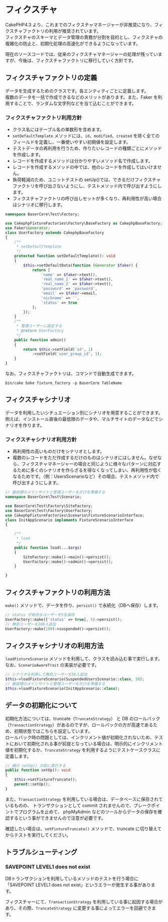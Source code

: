 # フィクスチャ

CakePHP4.3 より、これまでのフィクスチャマネージャーが非推奨になり、フィクスチャファクトリの利用が推奨されています。  
フィクスチャのスキーマとデータ管理の責務が分割を目的とし、フィクスチャの複雑化の防止と、初期化処理の高速化ができるようになっています。  

現在のソースコードでは、従来のフィクスチャマネージャーの処理が残っていますが、今後は、フィクスチャファクトリに移行していく方針です。


## フィクスチャファクトリの定義
データを生成するためのクラスです。各エンティティごとに定義します。  
複数のデータを一括で作成できるなどのメリットがあります。また、Faker を利用することで、ランダムな文字列などを当て込むことができます。

### フィクスチャファクトリ利用方針
- クラス名にはテーブル名の単数形を含めます。
- `setDefaultTemplate` メソッドには、`id`、`modified`、`created` を除く全てのフィールドを定義し、一番使いやすい初期値を設定します。
- テストデータの再利用を行うため、作りたいレコードの種類ごとにメソッドを作成します。
- レコードを作成するメソッドは分かりやすいメソッド名で作成します。
- レコードを作成するメソッドの中では、他のレコードを作成してはいけません。
- 負荷軽減のため、ユニットテストの setUp()では、できるだけフィクスチャファクトリを呼び出さないようにし、テストメソッド内で呼び出すようにします。
- フィクスチャファクトリの呼び出しセットが多くなり、再利用性が高い場合はシナリオに移行します。


```php
namespace BaserCore\Test\Factory;

use CakephpFixtureFactories\Factory\BaseFactory as CakephpBaseFactory;
use Faker\Generator;
class UserFactory extends CakephpBaseFactory
{
    /**
     * setDefaultTemplate
     */
    protected function setDefaultTemplate(): void
    {
        $this->setDefaultData(function (Generator $faker) {
            return [
                'name' => $faker->text(),
                'real_name_1' => $faker->text(),
                'real_name_2' => $faker->text(),
                'password' => 'password',
                'email' => $faker->email,
                'nickname' => '',
                'status' => true
            ];
        });
    }
    /**
     * 管理ユーザーに設定する
     * @return UserFactory
     */
    public function admin()
    {
        return $this->setField('id', 1)
            ->setField('user_group_id', 1);
    }
}
```

なお、フィクスチャファクトリは、コマンドで自動生成できます。
```shell
bin/cake bake fixture_factory -p BaserCore TableName
```

## フィクスチャシナリオ
データを利用したいシチュエーション別にシナリオを用意することができます。
例えば、インストール直後の最低限のデータや、マルチサイトのデータなどでシナリオを作ります。

### フィクスチャシナリオ利用方針
- 再利用性の高いものだけをシナリオとします。
- 複数のレコードをただ作成するだけのものはシナリオにはしません。なぜなら、フィクスチャマネージャーの場合と同じように様々なパターンに対応するために多くのシナリオを作らざるを得なくなってしまい、再利用性が低くなるためです。（例：UsersScenarioなど）その場合、テストメソッド内で呼び出すようにします。

```php
// 最低限のメインサイトと管理ユーザーをだけを準備する
namespace BaserCore\Test\Scenario;

use BaserCore\Test\Factory\SiteFactory;
use BaserCore\Test\Factory\UserFactory;
use CakephpFixtureFactories\Scenario\FixtureScenarioInterface;
class InitAppScenario implements FixtureScenarioInterface
{

    /**
     * load
     */
    public function load(...$args)
    {
        SiteFactory::make()->main()->persist();
        UserFactory::make()->admin()->persist();
    }

}
```

 
## フィクスチャファクトリの利用方法
`make()` メソッドで、データを作り、`persist()` で永続化（DBへ保存）します。

```php
// status が有効なユーザーを5名保存
UserFactory::make(['status' => true], 5)->persist();
// 無効ユーザーを100人追加
UserFactory::make(100)->suspended()->persist();
```

 
## フィクスチャシナリオの利用方法
`loadFixtureScenario` メソッドを利用して、クラスを読み込む事で実行します。  
なお、`ScenarioAwareTrait` の実装が必要です。

```php
// シナリオを利用して無効ユーザーを50人追加
$this->loadFixtureScenario(SuspendedUsersScenario::class, 50);
// 最低限のメインサイトと管理ユーザーをだけを準備する
$this->loadFixtureScenario(InitAppScenario::class);
```
 
## データの初期化について
初期化方法については、truncate（`TruncateStrategy`） と DB のロールバック（`TransactionStrategy`）があるのですが、ロールバックの方が高速であるため、初期状態ではこちらを設定しています。  
ロールバック時の問題としては、インクリメント値が初期化されないため、テストにおいて初期化される事が前提となっている場合は、明示的にインクリメント値を初期化するか、`TruncateStrategy` を利用するようにテストケースクラスに定義します。

```php
// 親の setUp() の前に実行する
public function setUp(): void
{
    $this->setFixtureTruncate();
    parent::setUp();
}
```

また、`TransactionStrategy` を利用している場合は、データベースに保存されているものの、
トランザクションとして commit されませんので、ブレークポイントでプログラムを止めて、
phpMyAdmin などのツールからデータの保存を確認するという事ができませんので注意が必要です。 

確認したい場合は、`setFixtureTruncate()` メソッドで、truncate に切り替えてからテストを実行してください。

## トラブルシューティング
### SAVEPOINT LEVEL1 does not exist
DBトランザクションを利用しているメソッドのテストを行う場合に「SAVEPOINT LEVEL1 does not exist」というエラーが発生する事があります。  

フィクスチャーにて、`TransactionStrategy` を利用している事に起因する場合があり、その際、`TruncateStrategy` に変更する事によってエラーを回避できます。

